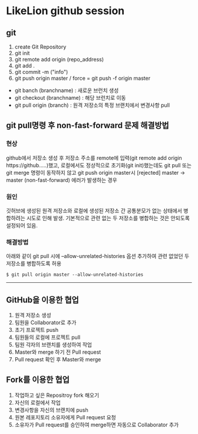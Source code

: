 # LikeLion github session

## git
1. create Git Repository
2. git init
3. git remote add origin (repo_address)
4. git add .   
5. git commit -m ("info")
6. git push origin master / force = git push -f origin master

* git banch (branchname) : 새로운 브런치 생성<br>
* git checkout (branchname) : 해당 브런치로 이동<br>
* git pull origin (branch) : 원격 저장소의 특정 브랜치에서 변경사항 pull<br>

## git pull명령 후 non-fast-forward 문제 해결방법
### 현상
github에서 저장소 생성 후 저장소 주소를 remote에 입력(git remote add origin https://github…..)했고, 로컬에서도 정상적으로 초기화(git init)했는데도 git pull 또는 git merge 명령이 동작하지 않고 git push origin master시 [rejected] master -> master (non-fast-forward) 에러가 발생하는 경우

### 원인
깃허브에 생성된 원격 저장소와 로컬에 생성된 저장소 간 공통분모가 없는 상태에서 병합하려는 시도로 인해 발생. 기본적으로 관련 없는 두 저장소를 병합하는 것은 안되도록 설정되어 있음.

### 해결방법
아래와 같이 git pull 시에 –allow-unrelated-histories 옵션 추가하여 관련 없었던 두 저장소를 병합하도록 허용<br>
```
$ git pull origin master --allow-unrelated-histories
```
----------------------------------------------------------------------
## GitHub을 이용한 협업

1. 원격 저장소 생성
2. 팀원을  Collaborator로 추가
3. 초기 프로젝트 push
4. 팀원들의 로컬에 프로젝트 pull
5. 팀원 각자의 브랜치를 생성하여 작업
6. Master와 merge 하기 전 Pull request
7. Pull request 확인 후 Master와 merge

## Fork를 이용한 협업

1. 작업하고 싶은 Repositroy fork 해오기
2. 자신의 로컬에서 작업
3. 변경사항을 자신의 브랜치에 push
4. 원본 레포지토리 소유자에게 Pull request 요청
5. 소유자가 Pull request를 승인하여 merge하면 자동으로 Collaborator 추가
